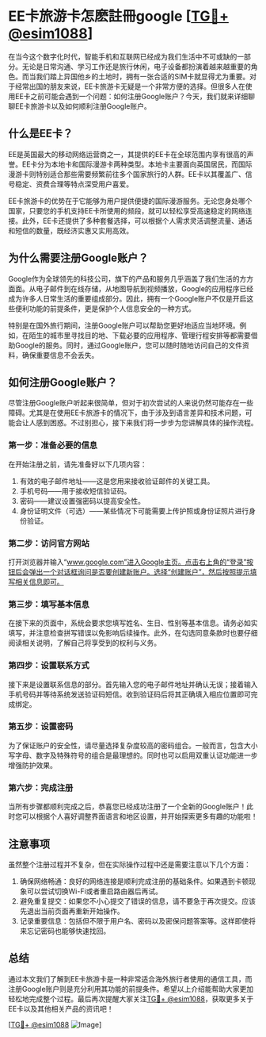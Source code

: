 # EE卡旅游卡怎麽註冊google [[TG💪+ @esim1088](https://t.me/s/esim1088)]

在当今这个数字化时代，智能手机和互联网已经成为我们生活中不可或缺的一部分。无论是日常沟通、学习工作还是旅行休闲，电子设备都扮演着越来越重要的角色。而当我们踏上异国他乡的土地时，拥有一张合适的SIM卡就显得尤为重要。对于经常出国的朋友来说，EE卡旅游卡无疑是一个非常方便的选择。但很多人在使用EE卡之前可能会遇到一个问题：如何注册Google账户？今天，我们就来详细聊聊EE卡旅游卡以及如何顺利注册Google账户。

## 什么是EE卡？

EE是英国最大的移动网络运营商之一，其提供的EE卡在全球范围内享有很高的声誉。EE卡分为本地卡和国际漫游卡两种类型。本地卡主要面向英国居民，而国际漫游卡则特别适合那些需要频繁前往多个国家旅行的人群。EE卡以其覆盖广、信号稳定、资费合理等特点深受用户喜爱。

EE卡旅游卡的优势在于它能够为用户提供便捷的国际漫游服务。无论您身处哪个国家，只要您的手机支持EE卡所使用的频段，就可以轻松享受高速稳定的网络连接。此外，EE卡还提供了多种套餐选择，可以根据个人需求灵活调整流量、通话和短信的数量，既经济实惠又实用高效。

## 为什么需要注册Google账户？

Google作为全球领先的科技公司，旗下的产品和服务几乎涵盖了我们生活的方方面面。从电子邮件到在线存储，从地图导航到视频播放，Google的应用程序已经成为许多人日常生活的重要组成部分。因此，拥有一个Google账户不仅是开启这些便利功能的前提条件，更是保护个人信息安全的一种方式。

特别是在国外旅行期间，注册Google账户可以帮助您更好地适应当地环境。例如，在陌生的城市里寻找目的地、下载必要的应用程序、管理行程安排等都需要借助Google的服务。同时，通过Google账户，您可以随时随地访问自己的文件资料，确保重要信息不会丢失。

## 如何注册Google账户？

尽管注册Google账户听起来很简单，但对于初次尝试的人来说仍然可能存在一些障碍。尤其是在使用EE卡旅游卡的情况下，由于涉及到语言差异和技术问题，可能会让人感到困惑。不过别担心，接下来我们将一步步为您讲解具体的操作流程。

### 第一步：准备必要的信息

在开始注册之前，请先准备好以下几项内容：
1. 有效的电子邮件地址——这是您用来接收验证邮件的关键工具。
2. 手机号码——用于接收短信验证码。
3. 密码——建议设置强密码以提高安全性。
4. 身份证明文件（可选）——某些情况下可能需要上传护照或身份证照片进行身份验证。

### 第二步：访问官方网站

打开浏览器并输入“www.google.com”进入Google主页。点击右上角的“登录”按钮后会弹出一个对话框询问是否要创建新账户。选择“创建账户”，然后按照提示填写相关信息即可。

### 第三步：填写基本信息

在接下来的页面中，系统会要求您填写姓名、生日、性别等基本信息。请务必如实填写，并注意检查拼写错误以免影响后续操作。此外，在勾选同意条款时也要仔细阅读相关说明，了解自己将享受到的权利与义务。

### 第四步：设置联系方式

接下来是设置联系信息的部分。首先输入您的电子邮件地址并确认无误；接着输入手机号码并等待系统发送验证码短信。收到验证码后将其正确填入相应位置即可完成绑定。

### 第五步：设置密码

为了保证账户的安全性，请尽量选择复杂度较高的密码组合。一般而言，包含大小写字母、数字及特殊符号的组合是最理想的。同时也可以启用双重认证功能进一步增强防护效果。

### 第六步：完成注册

当所有步骤都顺利完成之后，恭喜您已经成功注册了一个全新的Google账户！此时您可以根据个人喜好调整界面语言和地区设置，并开始探索更多有趣的功能啦！

## 注意事项

虽然整个注册过程并不复杂，但在实际操作过程中还是需要注意以下几个方面：

1. 确保网络畅通：良好的网络连接是顺利完成注册的基础条件。如果遇到卡顿现象可以尝试切换Wi-Fi或者重启路由器后再试。
2. 避免重复提交：如果您不小心提交了错误的信息，请不要急于再次提交。应该先退出当前页面再重新开始操作。
3. 记录重要信息：包括但不限于用户名、密码以及密保问题答案等。这样即使将来忘记密码也能够快速找回。

## 总结

通过本文我们了解到EE卡旅游卡是一种非常适合海外旅行者使用的通信工具，而注册Google账户则是充分利用其功能的前提条件。希望以上介绍能帮助大家更加轻松地完成整个过程。最后再次提醒大家关注[TG💪+ @esim1088](https://t.me/s/esim1088)，获取更多关于EE卡以及其他相关产品的资讯吧！

[[TG💪+ @esim1088](https://t.me/s/esim1088) ![Image](https://i.postimg.cc/4NQfJmqS/Snipaste-2025-05-13-00-14-12.png)]